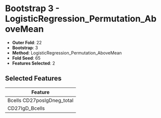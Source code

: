 # Bootstrap 3 - LogisticRegression_Permutation_AboveMean

- **Outer Fold**: 22
- **Bootstrap**: 3
- **Method**: LogisticRegression_Permutation_AboveMean
- **Fold Seed**: 65
- **Features Selected**: 2

## Selected Features

| Feature |
|---------|
| Bcells CD27posIgDneg_total |
| CD27IgD_Bcells |
